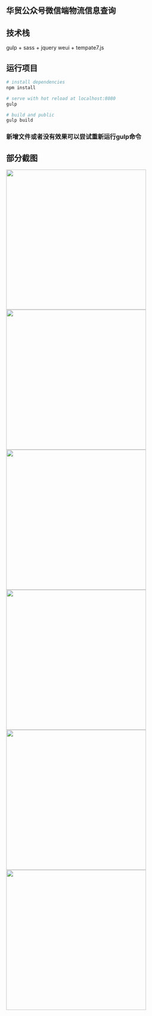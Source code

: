 ## 华贸公众号微信端物流信息查询

## 技术栈

<p> gulp + sass + jquery weui + tempate7.js </p>

## 运行项目

``` bash
# install dependencies
npm install

# serve with hot reload at localhost:8080
gulp

# build and public
gulp build

```

<h3>新增文件或者没有效果可以尝试重新运行gulp命令</h3>

## 部分截图
<p>
  <img width="375" height="auto" src="./src/images/demo1.png">
  <img width="375" height="auto" src="./src/images/demo2.png">
  <img width="375" height="auto" src="./src/images/demo3.png">
  <img width="375" height="auto" src="./src/images/demo4.png">
  <img width="375" height="auto" src="./src/images/demo5.png">
  <img width="375" height="auto" src="./src/images/demo6.png">
</p>